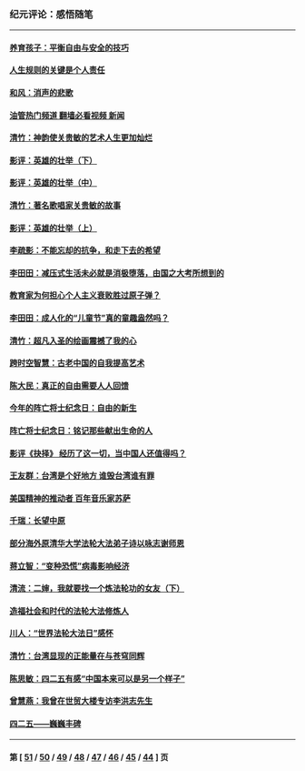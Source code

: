 ### 纪元评论：感悟随笔
---
#### [养育孩子：平衡自由与安全的技巧](../../pages/nsc1035/n13054510.md?07050330) 
#### [人生规则的关键是个人责任](../../pages/nsc1035/n13053252.md?07050330) 
#### [和风：消声的悲歌](../../pages/nsc1035/n13051994.md?07050330) 
#### [油管热门频道 翻墙必看视频 新闻](ok?07050330)
#### [清竹：神韵使关贵敏的艺术人生更加灿烂](../../pages/nsc1035/n13038731.md?07050330) 
#### [影评：英雄的壮举（下）](../../pages/nsc1035/n13027438.md?07050330) 
#### [影评：英雄的壮举（中）](../../pages/nsc1035/n13027244.md?07050330) 
#### [清竹：著名歌唱家关贵敏的故事](../../pages/nsc1035/n13025435.md?07050330) 
#### [影评：英雄的壮举（上）](../../pages/nsc1035/n13024688.md?07050330) 
#### [李疏影：不能忘却的抗争，和走下去的希望](../../pages/nsc1035/n13022097.md?07050330) 
#### [李田田：减压式生活未必就是消极堕落，由国之大考所想到的](../../pages/nsc1035/n13017621.md?07050330) 
#### [教育家为何担心个人主义衰败胜过原子弹？](../../pages/nsc1035/n13002969.md?07050330) 
#### [李田田：成人化的“儿童节”真的童趣盎然吗？](../../pages/nsc1035/n13000386.md?07050330) 
#### [清竹：超凡入圣的绘画震撼了我的心](../../pages/nsc1035/n12993985.md?07050330) 
#### [跨时空智慧：古老中国的自我提高艺术](../../pages/nsc1035/n12988506.md?07050330) 
#### [陈大民：真正的自由需要人人回馈](../../pages/nsc1035/n12990148.md?07050330) 
#### [今年的阵亡将士纪念日：自由的新生](../../pages/nsc1035/n12989540.md?07050330) 
#### [阵亡将士纪念日：铭记那些献出生命的人](../../pages/nsc1035/n12985418.md?07050330) 
#### [影评《抉择》 经历了这一切，当中国人还值得吗？](../../pages/nsc1035/n12983029.md?07050330) 
#### [王友群：台湾是个好地方 谁毁台湾谁有罪](../../pages/nsc1035/n12977761.md?07050330) 
#### [美国精神的推动者 百年音乐家苏萨](../../pages/nsc1035/n12974542.md?07050330) 
#### [千瑞：长望中原](../../pages/nsc1035/n12976554.md?07050330) 
#### [部分海外原清华大学法轮大法弟子诗以咏志谢师恩](../../pages/nsc1035/n12957723.md?07050330) 
#### [蒋立智：“变种恐慌”病毒影响经济](../../pages/nsc1035/n12955438.md?07050330) 
#### [清流：二婶，我就要找一个炼法轮功的女友（下）](../../pages/nsc1035/n12953189.md?07050330) 
#### [造福社会和时代的法轮大法修炼人](../../pages/nsc1035/n12944018.md?07050330) 
#### [川人：“世界法轮大法日”感怀](../../pages/nsc1035/n12932771.md?07050330) 
#### [清竹：台湾显现的正能量在与苍穹同辉](../../pages/nsc1035/n12928084.md?07050330) 
#### [陈思敏：四二五有感“中国本来可以是另一个样子”](../../pages/nsc1035/n12902318.md?07050330) 
#### [曾慧燕：我曾在世贸大楼专访李洪志先生](../../pages/nsc1035/n12898729.md?07050330) 
#### [四二五——巍巍丰碑](../../pages/nsc1035/n12893609.md?07050330) 

---
#### 第 [ [51](./51.md?07050330) / [50](./50.md?07050330) / [49](./49.md?07050330) / [48](./48.md?07050330) / [47](./47.md?07050330) / [46](./46.md?07050330) / [45](./45.md?07050330) / [44](./44.md?07050330) ] 页
